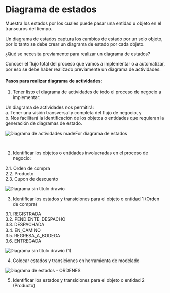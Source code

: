 # Diagrama de estados

Muestra los estados por los cuales puede pasar una entidad u objeto en el transcuros del tiempo.

Un diagrama de estados captura los cambios de estado por un solo objeto, por lo tanto se debe crear un diagrama de estado por cada objeto.

¿Qué se necesita previamente para realizar un diagrama de estados?

Conocer el flujo total del proceso que vamos a implementar o a automatizar, 
por eso se debe haber realizado previamente un diagrama de actividades.

#### Pasos para realizar diagrama de actividades:

1. Tener listo el diagrama de actividades de todo el proceso de negocio a implementar:

Un diagrama de actividades nos permitirá: <br>
a. Tener una visión transversal y completa del flujo de negocio, y <br>
b. Nos facilitará la identificación de los objetos o entidades que requieran la generación de diagramas de estado.

![Diagrama de actividades madeFor  diagrama de estados](https://github.com/luislopez-dev/UML/assets/48783255/4bbe4491-41fc-46a2-83d8-3b565589ed5c)

<br>

2. Identificar los objetos o entidades involucradas en el proceso de negocio: <br>

2.1. Orden de compra <br>
2.2. Producto <br>
2.3. Cupon de descuento <br>

![Diagrama sin título drawio](https://github.com/luislopez-dev/UML/assets/48783255/8230b75e-3e14-48e8-af4c-b71692523dbd)

3. Identificar los estados y transiciones para el objeto o entidad 1 (Orden de compra)

3.1. REGISTRADA <br>
3.2. PENDIENTE_DESPACHO <br>
3.3. DESPACHADA <br>
3.4. EN_CAMINO <br>
3.5. REGRESA_A_BODEGA <br>
3.6. ENTREGADA <br>

![Diagrama sin título drawio (1)](https://github.com/luislopez-dev/UML/assets/48783255/0b992cf7-8fa9-4649-be3f-ae6cf10c3b16)

4. Colocar estados y transiciones en herramienta de modelado

![Diagrama de estados - ORDENES](https://github.com/luislopez-dev/UML/assets/48783255/c908b875-461d-4e8c-ab4b-fda17e4c84c5)

5. Identificar los estados y transiciones para el objeto o entidad 2 (Producto)
